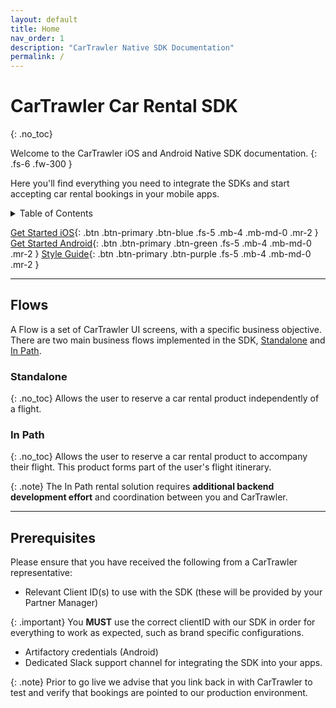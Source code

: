 ```yaml
---
layout: default
title: Home
nav_order: 1
description: "CarTrawler Native SDK Documentation"
permalink: /
---
```


# CarTrawler Car Rental SDK
{: .no_toc}

Welcome to the CarTrawler iOS and Android Native SDK documentation.
{: .fs-6 .fw-300 }

Here you'll find everything you need to integrate the SDKs and start accepting car rental bookings in your mobile apps.

<details markdown="block">
  <summary>
    Table of Contents
  </summary>
  {: .text-delta }
- TOC
{:toc}
</details>

[Get Started iOS](/docs/ios){: .btn .btn-primary .btn-blue .fs-5 .mb-4 .mb-md-0 .mr-2 } [Get Started Android](/docs/android){: .btn .btn-primary .btn-green .fs-5 .mb-4 .mb-md-0 .mr-2 } [Style Guide](/docs/style-guide){: .btn .btn-primary .btn-purple .fs-5 .mb-4 .mb-md-0 .mr-2 }

---

## Flows 
A Flow is a set of CarTrawler UI screens, with a specific business objective. <br/>
There are two main business flows implemented in the SDK, <a href="/docs/user-flow#standalone-flow">Standalone</a> and <a href="/docs/user-flow#in-path-flow">In Path</a>.<br/> 

### Standalone 
{: .no_toc}
Allows the user to reserve a car rental product independently of a flight.

### In Path
{: .no_toc}
Allows the user to reserve a car rental product to accompany their flight. This product forms part of the user's flight itinerary. 

{: .note}
The In Path rental solution requires **additional backend development effort** and coordination between you and CarTrawler.

---

## Prerequisites 

Please ensure that you have received the following from a CarTrawler representative:

* Relevant Client ID(s) to use with the SDK (these will be provided by your Partner Manager)

{: .important}
You <b>MUST</b> use the correct clientID with our SDK in order for everything to work as expected, such as brand specific configurations. 

* Artifactory credentials (Android)
* Dedicated Slack support channel for integrating the SDK into your apps. 

{: .note}
Prior to go live we advise that you link back in with CarTrawler to test and verify that bookings are pointed to our production environment.